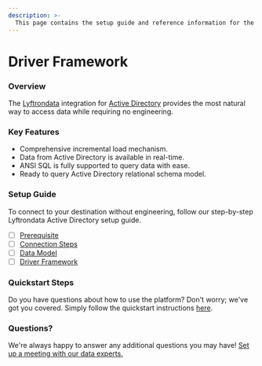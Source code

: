```yaml
---
description: >-
  This page contains the setup guide and reference information for the Active Directory source connector.
---
```


# Driver Framework

### Overview

The [Lyftrondata](https://www.lyftrondata.com/) integration for [Active Directory](None) provides the most natural way to access data while requiring no engineering.

### Key Features

* Comprehensive incremental load mechanism.
* Data from Active Directory is available in real-time.&#x20;
* ANSI SQL is fully supported to query data with ease.
* Ready to query Active Directory relational schema model.

### Setup Guide

To connect to your destination without engineering, follow our step-by-step Lyftrondata Active Directory setup guide.

* [ ] [Prerequisite](../prerequisite.md)
* [ ] [Connection Steps](../connection-steps.md)
* [ ] [Data Model](../data-model/erd.md)
* [ ] [Driver Framework](../driver-framework/)

### Quickstart Steps

Do you have questions about how to use the platform? Don't worry; we've got you covered. Simply follow the quickstart instructions [here](../driver-framework/README.md).

### Questions? <a href="#questions" id="questions"></a>

We're always happy to answer any additional questions you may have! [Set up a meeting with our data experts.](https://www.lyftrondata.com/book-a-meeting/)



